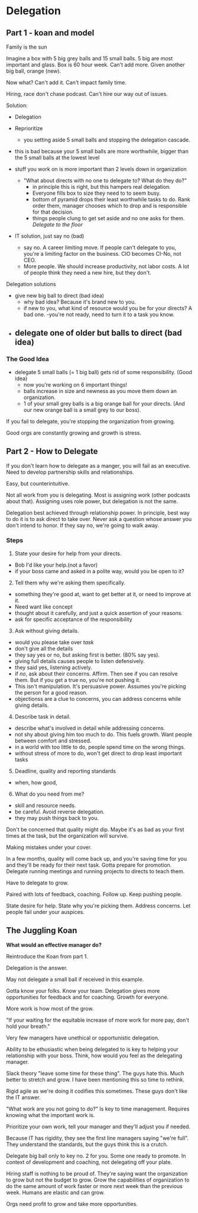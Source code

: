 # Delegation

## Part 1 - koan and model

Family is the sun

Imagine a box with 5 big grey balls and 15 small balls. 5 big are most important and glass. Box is 60 hour week. Can't add more. Given another big ball, orange (new).

Now what? Can't add it. Can't impact family time.

Hiring, race don't chase podcast. Can't hire our way out of issues.

Solution: 
- Delegation
-  Reprioritize
   - you setting aside 5 small balls and stopping the delegation cascade.
  - this is bad because your 5 small balls are more worthwhile, bigger than the 5 small balls at the lowest level 
 - stuff you work on is more important than 2 levels down in organization
   - "What about directs with no one to delegate to? What do they do?"
        - in principle this is right, but this hampers real delegation.
        - Everyone fills box to size they need to to seem busy. 
       - bottom of pyramid drops their least worthwhile tasks to do. Rank order them, manager chooses which to drop and is responsible for that decision. 
      - things people clung to get set aside and no one asks for them. *Delegate to the floor* 
   
- IT solution, just say no (bad)
     - say no. A career limiting move. If people can't delegate to you, you're a limiting factor on the business. CIO becomes CI-No, not CEO. 
    - More people. We should increase productivity, not labor costs. A lot of people think they need a new hire, but they don't. 

Delegation solutions
- give new big ball to direct (bad idea)
    - why bad idea? Because it's brand new to you. 
    - if new to you, what kind of resource would you be for your directs? A bad one. 
    -you're not ready, need to turn it to a task you know.
- delegate one of older but balls to direct (bad idea)
    - 

### The Good Idea
- delegate 5 small balls (= 1 big ball) gets rid of some responsibility. (Good idea)
  - now you're working on 6 important things!
  - balls increase in size and newness as you move them down an organization. 
   - 1 of your small grey balls is a big orange ball for your directs.  (And our new orange ball is a small grey to our boss).

If you fail to delegate, you're stopping the organization from growing. 

Good orgs are constantly growing and growth is stress.

## Part 2 - How to Delegate

If you don't learn how to delegate as a manger, you will fail as an executive. Need to develop partnership skills and relationships.

Easy, but counterintuitive. 

Not all work from you is delegating. Most is assigning work (other podcasts about that). Assigning uses role power, but delegation is not the same. 

Delegation best achieved through relationship power. In principle, best way to do it is to ask direct to take over. Never ask a question whose answer you don't intend to honor. If they say no, we're going to walk away. 

### Steps
1. State your desire for help from your directs. 
  - Bob I'd like your help.(not a favor)
  - if your boss came and asked in a polite way, would you be open to it?
2. Tell them why we're asking them specifically. 
  - something they're good at, want to get better at it, or need to improve at it. 
  - Need want like concept
  - thought about it carefully, and just a quick assertion of your reasons.
  - ask for specific acceptance of the responsibility
3. Ask without giving details.
  - would you please take over _task_
  - don't give all the details
  - they say yes or no, but asking first is better. (80% say yes).
  - giving full details causes people to listen defensively. 
  - they said yes, listening actively.
  - if *no*, ask about their concerns. Affirm. Then see if you can resolve them. But if you get a true no, you're not pushing it. 
  - This isn't manipulation. It's persuasive power. Assumes you're picking the person for a good reason. 
  - objectionss are a clue to concerns, you can address concerns while giving details.
4. Describe task in detail.
  - describe what's involved in detail while addressing concerns. 
  - not shy about giving him too much to do. This fuels growth. Want people between comfort and stressed. 
  - in a world with too little to do, people spend time on the wrong things.
  - without stress of more to do, won't get direct to drop least important tasks
5. Deadline, quality and reporting standards
  - when, how good, 
6. What do you need from me?
  - skill and resource needs.
  - be careful. Avoid reverse delegation. 
  - they may push things back to you.

Don't be concerned that quality might dip. Maybe it's as bad as your first times at the task, but the organization will survive. 

Making mistakes under your cover.

In a few months, quality will come back up, and you're saving time for you and they'll be ready for their next task. Gotta prepare for promotion. Delegate running meetings and running projects to directs to teach them. 

Have to delegate to grow.

Paired with lots of feedback, coaching. Follow up. Keep pushing people. 

State desire for help. State why you're picking them. Address concerns. Let people fail under your auspices. 

## The Juggling Koan 

**What would an effective manager do?**

Reintroduce the Koan from part 1. 

Delegation is the answer.

May not delegate a small ball if received in this example. 

Gotta know your folks. Know your team. Delegation gives more opportunities for feedback and for coaching. Growth for everyone. 

More work is how most of the grow. 

"If your waiting for the equitable increase of more work for more pay, don't hold your breath."

Very few managers have unethical or opportunistic delegation.

Ability to be ethusiastic when being delegated to is key to helping your relationship with your boss. Think, how would you feel as the delegating manager. 

Slack theory "leave some time for these thing". The guys hate this. Much better to stretch and grow. I have been mentioning this so time to rethink. 

Rigid agile as we're doing it codifies this sometimes. These guys don't like the IT answer. 

"What work are you not going to do?" Is key to time management. Requires knowing what the important work is. 

Prioritize your own work, tell your manager and they'll adjust you if needed.

Because IT has rigidity, they see the first line managers saying "we're full". They understand the standards, but the guys think this is a crutch. 

Delegate big ball only to key no. 2 for you. Some one ready to promote. In context of development and coaching, not delegating off your plate. 

Hiring staff is nothing to be proud of. They're saying want the organization to grow but not the budget to grow. Grow the capabilities of organization to do the same amount of work faster or more next week than the previous week. Humans are elastic and can grow. 

Orgs need profit to grow and take more opportunities. 









